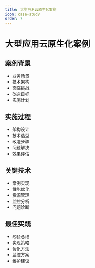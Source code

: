 ```yaml
---
title: 大型应用云原生化案例
icon: case-study
order: 7
---
```


# 大型应用云原生化案例

## 案例背景
- 业务场景
- 技术架构
- 面临挑战
- 改造目标
- 实施计划

## 实施过程
- 架构设计
- 技术选型
- 改造步骤
- 问题解决
- 效果评估

## 关键技术
- 案例实现
- 性能优化
- 资源管理
- 监控分析
- 问题诊断

## 最佳实践
- 经验总结
- 实现策略
- 优化方法
- 监控方案
- 维护建议
